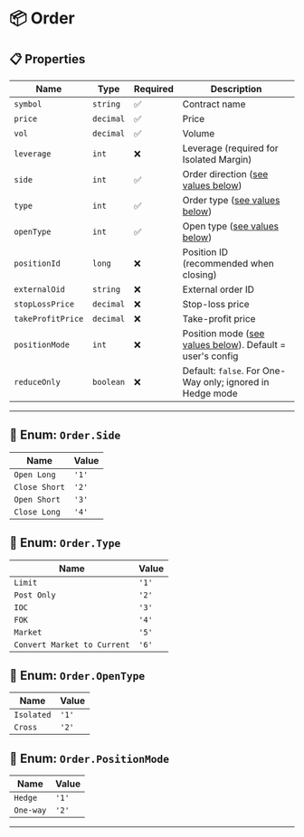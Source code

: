 
# 📦 Order

## 📋 Properties

| **Name**           | **Type**   | **Required** | **Description** |
|--------------------|------------|--------------|------------------|
| `symbol`           | `string`   | ✅            | Contract name |
| `price`            | `decimal`  | ✅            | Price |
| `vol`              | `decimal`  | ✅            | Volume |
| `leverage`         | `int`      | ❌            | Leverage (required for Isolated Margin) |
| `side`             | `int`      | ✅            | Order direction ([see values below](#-enum-orderside)) |
| `type`             | `int`      | ✅            | Order type ([see values below](#-enum-orderlimit)) |
| `openType`         | `int`      | ✅            | Open type ([see values below](#-enum-orderopentype)) |
| `positionId`       | `long`     | ❌            | Position ID (recommended when closing) |
| `externalOid`      | `string`   | ❌            | External order ID |
| `stopLossPrice`    | `decimal`  | ❌            | Stop-loss price |
| `takeProfitPrice`  | `decimal`  | ❌            | Take-profit price |
| `positionMode`     | `int`      | ❌            | Position mode ([see values below](#-enum-orderpositionmode)). Default = user's config |
| `reduceOnly`       | `boolean`  | ❌            | Default: `false`. For One-Way only; ignored in Hedge mode |

---

## 🎯 Enum: `Order.Side`

| **Name**       | **Value** |
|----------------|-----------|
| `Open Long`    | `'1'`     |
| `Close Short`  | `'2'`     |
| `Open Short`   | `'3'`     |
| `Close Long`   | `'4'`     |

## 🎯 Enum: `Order.Type`

| **Name**       | **Value** |
|----------------|-----------|
| `Limit`    | `'1'`     |
| `Post Only`  | `'2'`     |
| `IOC`   | `'3'`     |
| `FOK`   | `'4'`     |
| `Market`   | `'5'`     |
| `Convert Market to Current`   | `'6'`     |

## 🎯 Enum: `Order.OpenType`

| **Name**       | **Value** |
|----------------|-----------|
| `Isolated`    | `'1'`     |
| `Cross`  | `'2'`     |

## 🎯 Enum: `Order.PositionMode`

| **Name**       | **Value** |
|----------------|-----------|
| `Hedge`    | `'1'`     |
| `One-way`  | `'2'`     |

---
